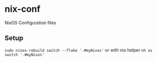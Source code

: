 # nix-conf

NixOS Configuration files

## Setup

`sudo nixos-rebuild switch --flake '.#myNixos'`
or with nix helper
`nh os switch '.#myNixos'`
